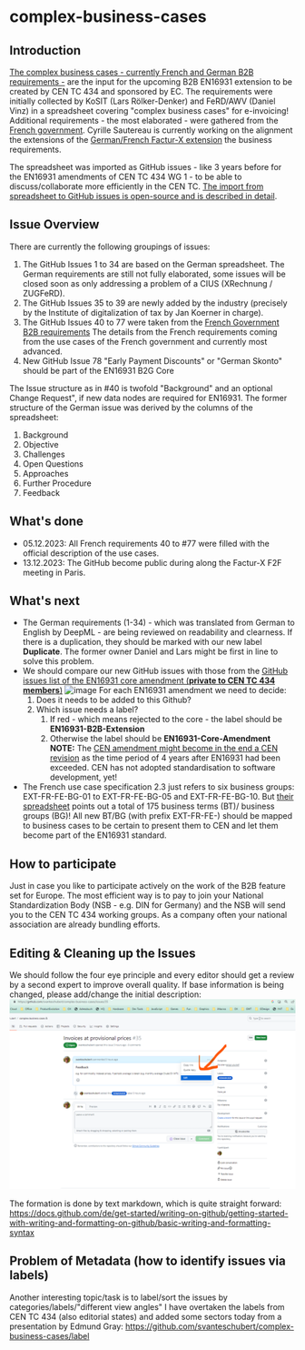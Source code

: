 # complex-business-cases

## Introduction

[The complex business cases - currently French and German B2B requirements -](https://github.com/svanteschubert/complex-business-cases/issues) are the input for the upcoming B2B EN16931 extension to be created by CEN TC 434 and sponsored by EC.
The requirements were initially collected by KoSIT (Lars Rölker-Denker) and FeRD/AWV (Daniel Vinz) in a spreadsheet covering "complex business cases" for e-invoicing! 
Additional requirements - the most elaborated - were gathered from the [French government](https://www.impots.gouv.fr/specifications-externes-b2b).
Cyrille Sautereau is currently working on the alignment the extensions of the [German/French Factur-X extension](https://fnfe-mpe.org/factur-x/factur-x_en/) the business requirements.

The spreadsheet was imported as GitHub issues - like 3 years before for the EN16931 amendments of CEN TC 434 WG 1 - to be able to discuss/collaborate more efficiently in the CEN TC.
[The import from spreadsheet to GitHub issues is open-source and is described in detail](./src/main/java/org/cen/tc434/issues/Csv2Github.md).

## Issue Overview

There are currently the following groupings of issues:

1. The GitHub Issues 1 to 34 are based on the German spreadsheet.
   The German requirements are still not fully elaborated, some issues will be closed soon as only addressing a problem of a CIUS (XRechnung / ZUGFeRD).
2. The GitHub Issues 35 to 39 are newly added by the industry (precisely by the Institute of digitalization of tax by Jan Koerner in charge).
3. The GitHub Issues 40 to 77 were taken from the [French Government B2B requirements](docs/fr/README.md)
   The details from the French requirements coming from the use cases of the French government and currently most advanced.
4. New GitHub Issue 78 "Early Payment Discounts" or "German Skonto" should be part of the EN16931 B2G Core

The Issue structure as in #40 is twofold "Background" and an optional Change Request", if new data nodes are required for EN16931.
The former structure of the German issue was derived by the columns of the spreadsheet:

1. Background
2. Objective
3. Challenges
4. Open Questions
5. Approaches
6. Further Procedure
7. Feedback

## What's done

* 05.12.2023: All French requirements 40 to #77 were filled with the official description of the use cases.
* 13.12.2023: The GitHub become public during along the Factur-X F2F meeting in Paris.

## What's next

* The German requirements (1-34) - which was translated from German to English by DeepML - are being reviewed on readability and clearness.
  If there is a duplication, they should be marked with our new label **Duplicate**.
  The former owner Daniel and Lars might be first in line to solve this problem.
* We should compare our new GitHub issues with those from the [GitHub issues list of the EN16931 core amendment (**private to CEN TC 434 members**)](https://github.com/svanteschubert/CEN-TC434-WG1)
  ![image](https://github.com/svanteschubert/complex-business-cases/assets/825051/02058ee2-4fb3-4330-821c-baa490731a97)
  For each EN16931 amendment we need to decide:
    1. Does it needs to be added to this Github?
    1. Which issue needs a label?
        1. If red - which means rejected to the core - the label should be **EN16931-B2B-Extension**
        2. Otherwise the label should be **EN16931-Core-Amendment**
   **NOTE:** The [CEN amendment might become in the end a CEN revision](https://boss.cen.eu/maintenance/amndt/pages/) as the time period of 4 years after EN16931 had been exceeded. CEN has not adopted standardisation to software development, yet!
* The French use case specification 2.3 just refers to six business groups: EXT-FR-FE-BG-01 to EXT-FR-FE-BG-05 and EXT-FR-FE-BG-10.
But [their spreadsheet](https://svanteschubert.github.io/complex-business-cases/fr/20231023_EN16931-EXTENDED-CTC-FR.html#EXT-FR-FE-01) points out a total of 175 business terms (BT)/ business groups (BG)!
All new BT/BG (with prefix EXT-FR-FE-) should be mapped to business cases to be certain to present them to CEN and let them become part of the EN16931 standard.

## How to participate

Just in case you like to participate actively on the work of the B2B feature set for Europe.
The most efficient way is to pay to join your National Standardization Body (NSB - e.g. DIN for Germany) and the NSB will send you to the CEN TC 434 working groups.
As a company often your national association are already bundling efforts.

## Editing & Cleaning up the Issues

We should follow the four eye principle and every editor should get a review by a second expert to improve overall quality.
If base information is being changed, please add/change the initial description:
![How to edit an issue description](./src/test/resources/GitHub-Issue-Editing.png)

The formation is done by text markdown, which is quite straight forward:
https://docs.github.com/de/get-started/writing-on-github/getting-started-with-writing-and-formatting-on-github/basic-writing-and-formatting-syntax

## Problem of Metadata (how to identify issues via labels)

Another interesting topic/task is to label/sort the issues by categories/labels/"different view angles" I have overtaken the labels from CEN TC 434 (also editorial states) and added some sectors today from a presentation by Edmund Gray: https://github.com/svanteschubert/complex-business-cases/label
